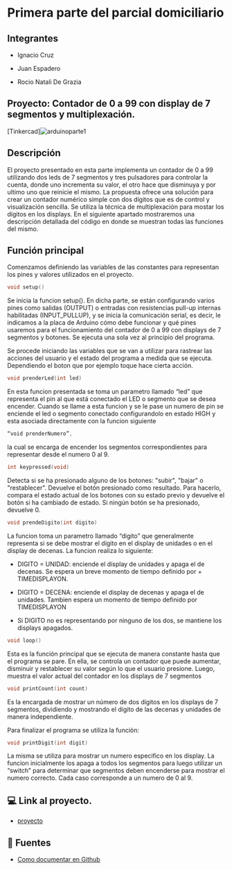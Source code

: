 # Primera parte del parcial domiciliario

## Integrantes
- Ignacio Cruz
* Juan Espadero
+ Rocio Natali De Grazia

## Proyecto: Contador de 0 a 99 con display de 7 segmentos y multiplexación.

[Tinkercad]![arduinoparte1](https://github.com/rrociodg/Parte-1-SPD-/assets/139300487/8a63f921-4d1e-4ce3-b3dd-49bccc802d0e)

## Descripción

El proyecto presentado en esta parte implementa un contador de 0 a 99 utilizando dos leds de 7 segmentos y tres pulsadores para controlar la cuenta, donde uno incrementa su valor, el otro hace que disminuya y por ultimo uno que reinicie el mismo.  La propuesta ofrece una solución para crear un contador numérico simple con dos dígitos que es de control y visualización sencilla. Se utiliza la técnica de multiplexación para mostar los dígitos en los displays. En el siguiente apartado mostraremos una descripción detallada del código en donde se muestran todas las funciones del mismo. 

## Función principal 

Comenzamos definiendo las variables de las constantes para representan los pines y valores utilizados en el proyecto. 
~~~ C
void setup()
~~~
Se inicia la funcion setup(). En dicha parte, se están configurando varios pines como salidas (OUTPUT) o entradas con resistencias pull-up internas habilitadas (INPUT_PULLUP), y se inicia la comunicación serial, es decir, le indicamos a la placa de Arduino cómo debe funcionar y qué pines usaremos para el funcionamiento del contador de 0 a 99 con displays de 7 segmentos y botones. Se ejecuta una sola vez al principio del programa. 

Se procede iniciando las variables que se van a utilizar para rastrear las acciones del usuario y el estado del programa a medida que se ejecuta. Dependiendo el boton que por ejemplo toque hace cierta acción.

~~~ C
void prenderLed(int led)
~~~
En esta funcion presentada se toma un parametro llamado “led” que representa el pin al que está conectado el LED o segmento que se desea encender. Cuando se llame a esta funcion y se le pase un numero de pin se enciende el led o segmento conectado configurandolo en estado HIGH y esta asociada directamente con la funcion siguiente
~~~ C 
“void prenderNumero”,
~~~
la cual  se encarga de encender los segmentos correspondientes para representar desde el numero 0 al 9.

~~~ C
int keypressed(void)
~~~
Detecta si se ha presionado alguno de los botones: "subir", "bajar" o "restablecer". Devuelve el botón presionado como resultado. Para hacerlo, compara el estado actual de los botones con su estado previo y devuelve el botón si ha cambiado de estado. Si ningún botón se ha presionado, devuelve 0.

~~~ C
void prendeDigito(int digito)
~~~
La funcion toma un parametro llamado “digito” que generalmente representa si se debe mostrar el dígito en el display de unidades  o en el display de decenas. La funcion realiza lo siguiente:
* DIGITO =  UNIDAD: enciende el display de unidades y apaga el de decenas. Se espera un breve momento de tiempo definido por + TIMEDISPLAYON.
- DIGITO = DECENA: enciende el display de decenas y apaga el de unidades. Tambien espera un momento de tiempo definido por TIMEDISPLAYON
* Si DIGITO no es representando por ninguno de los dos, se mantiene los displays apagados. 

~~~ C
void loop()
~~~
Esta es la función principal que se ejecuta de manera constante hasta que el programa se pare. En ella, se controla un contador que puede aumentar, disminuir y restablecer su valor según lo que el usuario presione. Luego, muestra el valor actual del contador en los displays de 7 segmentos

~~~ C
void printCount(int count)
~~~
Es la encargada de mostrar un número de dos dígitos en los displays de 7 segmentos, dividiendo y mostrando el dígito de las decenas y unidades de manera independiente.

Para finalizar el programa se utiliza la función:

~~~ C
void printDigit(int digit)
~~~
La misma se utiliza para mostrar un numero especifico en los display. La funcion inicialmente los apaga a todos los segmentos  para luego utilizar un “switch” para determinar que segmentos deben encenderse para mostrar el numero correcto. Cada caso corresponde a un numero de 0 al 9. 

## :computer: Link al proyecto.
- [proyecto](https://www.tinkercad.com/things/lmmY99UTZsH-parte1-parcial-/editel)

## :space_invader: Fuentes

- [Como documentar en Github](https://docs.github.com/es/get-started/writing-on-github/getting-started-with-writing-and-formatting-on-github/basic-writing-and-formatting-syntax)


